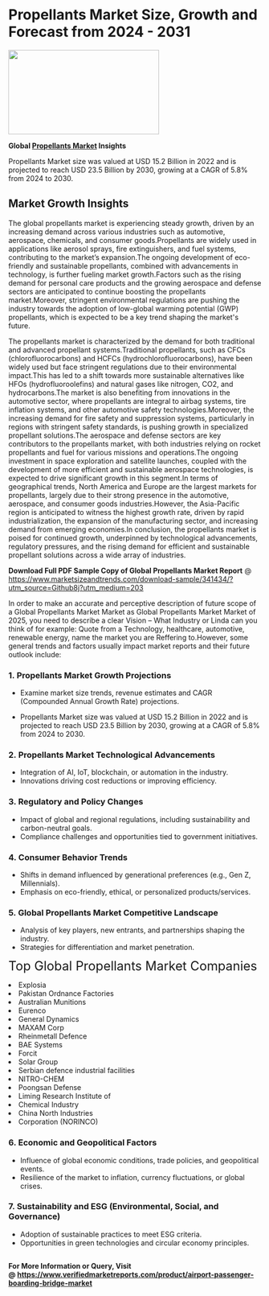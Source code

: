 <H1>Propellants Market Size, Growth and Forecast from 2024 - 2031</H1><img class="aligncenter size-medium wp-image-584254" src="https://thirdeyenews.in/wp-content/uploads/2024/09/Global-Market-Research-300x168.jpeg" alt="" width="300" height="168" /><p><strong>Global&nbsp;<a href="https://www.marketsizeandtrends.com/download-sample/341434/?utm_source=Github8j?utm_medium=203">Propellants Market</a> Insights</strong></p><p>Propellants Market size was valued at USD 15.2 Billion in 2022 and is projected to reach USD 23.5 Billion by 2030, growing at a CAGR of 5.8% from 2024 to 2030.</p><p><h2>Market Growth Insights</h2> <p>The global propellants market is experiencing steady growth, driven by an increasing demand across various industries such as automotive, aerospace, chemicals, and consumer goods.Propellants are widely used in applications like aerosol sprays, fire extinguishers, and fuel systems, contributing to the market’s expansion.The ongoing development of eco-friendly and sustainable propellants, combined with advancements in technology, is further fueling market growth.Factors such as the rising demand for personal care products and the growing aerospace and defense sectors are anticipated to continue boosting the propellants market.Moreover, stringent environmental regulations are pushing the industry towards the adoption of low-global warming potential (GWP) propellants, which is expected to be a key trend shaping the market's future.</p> <p>The propellants market is characterized by the demand for both traditional and advanced propellant systems.Traditional propellants, such as CFCs (chlorofluorocarbons) and HCFCs (hydrochlorofluorocarbons), have been widely used but face stringent regulations due to their environmental impact.This has led to a shift towards more sustainable alternatives like HFOs (hydrofluoroolefins) and natural gases like nitrogen, CO2, and hydrocarbons.The market is also benefiting from innovations in the automotive sector, where propellants are integral to airbag systems, tire inflation systems, and other automotive safety technologies.Moreover, the increasing demand for fire safety and suppression systems, particularly in regions with stringent safety standards, is pushing growth in specialized propellant solutions.The aerospace and defense sectors are key contributors to the propellants market, with both industries relying on rocket propellants and fuel for various missions and operations.The ongoing investment in space exploration and satellite launches, coupled with the development of more efficient and sustainable aerospace technologies, is expected to drive significant growth in this segment.In terms of geographical trends, North America and Europe are the largest markets for propellants, largely due to their strong presence in the automotive, aerospace, and consumer goods industries.However, the Asia-Pacific region is anticipated to witness the highest growth rate, driven by rapid industrialization, the expansion of the manufacturing sector, and increasing demand from emerging economies.In conclusion, the propellants market is poised for continued growth, underpinned by technological advancements, regulatory pressures, and the rising demand for efficient and sustainable propellant solutions across a wide array of industries.</p> <p><span class=""><strong>Download Full PDF Sample Copy of Global Propellants Market Report</strong> @ <a href="https://www.marketsizeandtrends.com/download-sample/341434/?utm_source=Github8j?utm_medium=203" target="_blank">https://www.marketsizeandtrends.com/download-sample/341434/?utm_source=Github8j?utm_medium=203</a></span></p><p>In order to make an accurate and perceptive description of future scope of a Global&nbsp;Propellants Market Market as Global&nbsp;Propellants Market Market of 2025, you need to describe a clear Vision &ndash; What Industry or Linda can you think of for example: Quote from a Technology, healthcare, automotive, renewable energy, name the market you are Reffering to.However, some general trends and factors usually impact market reports and their future outlook include:</p><h3>1.&nbsp;<strong>Propellants Market Growth Projections</strong></h3><ul><li>Examine market size trends, revenue estimates and CAGR (Compounded Annual Growth Rate) projections.</li><li><p>Propellants Market size was valued at USD 15.2 Billion in 2022 and is projected to reach USD 23.5 Billion by 2030, growing at a CAGR of 5.8% from 2024 to 2030.</p></li></ul><h3>2.&nbsp;<strong>Propellants Market Technological Advancements</strong></h3><ul><li>Integration of AI, IoT, blockchain, or automation in the industry.</li><li>Innovations driving cost reductions or improving efficiency.</li></ul><h3>3.&nbsp;<strong>Regulatory and Policy Changes</strong></h3><ul><li>Impact of global and regional regulations, including sustainability and carbon-neutral goals.</li><li>Compliance challenges and opportunities tied to government initiatives.</li></ul><h3>4.&nbsp;<strong>Consumer Behavior Trends</strong></h3><ul><li>Shifts in demand influenced by generational preferences (e.g., Gen Z, Millennials).</li><li>Emphasis on eco-friendly, ethical, or personalized products/services.</li></ul><h3>5.&nbsp;<strong>Global Propellants Market Competitive Landscape</strong></h3><ul><li>Analysis of key players, new entrants, and partnerships shaping the industry.</li><li>Strategies for differentiation and market penetration.</li></ul><p data-pm-slice="1 1 []"><span style="color: inherit; font-family: inherit; font-size: 25px;">Top Global Propellants Market Companies</span></p><div class="" data-test-id=""><p><li>Explosia</li><li> Pakistan Ordnance Factories</li><li> Australian Munitions</li><li> Eurenco</li><li> General Dynamics</li><li> MAXAM Corp</li><li> Rheinmetall Defence</li><li> BAE Systems</li><li> Forcit</li><li> Solar Group</li><li> Serbian defence industrial facilities</li><li> NITRO-CHEM</li><li> Poongsan Defense</li><li> Liming Research Institute of</li><li> Chemical Industry</li><li> China North Industries</li><li> Corporation (NORINCO)</li></p></div><h3>6.&nbsp;<strong>Economic and Geopolitical Factors</strong></h3><ul><li>Influence of global economic conditions, trade policies, and geopolitical events.</li><li>Resilience of the market to inflation, currency fluctuations, or global crises.</li></ul><h3>7.&nbsp;<strong>Sustainability and ESG (Environmental, Social, and Governance)</strong></h3><ul><li>Adoption of sustainable practices to meet ESG criteria.</li><li>Opportunities in green technologies and circular economy principles.</li></ul><h2><strong style="font-size: 14px;">For More Information or Query, Visit @&nbsp;</strong><a style="background-color: #ffffff; font-size: 14px;" href="https://www.marketsizeandtrends.com/report/propellants-market/" target="_blank">https://www.verifiedmarketreports.com/product/airport-passenger-boarding-bridge-market</a></h2>